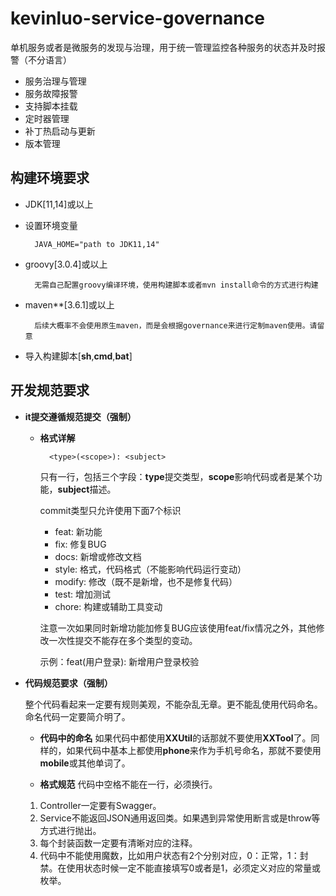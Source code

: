 # kevinluo-service-governance
单机服务或者是微服务的发现与治理，用于统一管理监控各种服务的状态并及时报警（不分语言）

- 服务治理与管理
- 服务故障报警
- 支持脚本挂载
- 定时器管理
- 补丁热启动与更新
- 版本管理

## 构建环境要求

- JDK[11,14]或以上
- 设置环境变量

        JAVA_HOME="path to JDK11,14"

- groovy[3.0.4]或以上

        无需自己配置groovy编译环境，使用构建脚本或者mvn install命令的方式进行构建
        
- maven**[3.6.1]或以上

        后续大概率不会使用原生maven，而是会根据governance来进行定制maven使用。请留意

- 导入构建脚本[**sh**,**cmd**,**bat**]

## 开发规范要求

- **it提交遵循规范提交（强制）**

    - **格式详解**
    
            <type>(<scope>): <subject>
            
        只有一行，包括三个字段：**type**提交类型，**scope**影响代码或者是某个功能，**subject**描述。
        
        commit类型只允许使用下面7个标识
        - feat: 新功能
        - fix: 修复BUG
        - docs: 新增或修改文档
        - style: 格式，代码格式（不能影响代码运行变动）
        - modify: 修改（既不是新增，也不是修复代码）
        - test: 增加测试
        - chore: 构建或辅助工具变动
        
        注意一次如果同时新增功能加修复BUG应该使用feat/fix情况之外，其他修改一次性提交不能存在多个类型的变动。
        
        示例：feat(用户登录): 新增用户登录校验
        
- **代码规范要求（强制）**

    整个代码看起来一定要有规则美观，不能杂乱无章。更不能乱使用代码命名。命名代码一定要简介明了。    

    - **代码中的命名**
    如果代码中都使用**XXUtil**的话那就不要使用**XXTool**了。同样的，如果代码中基本上都使用**phone**来作为手机号命名，那就不要使用**mobile**或其他单词了。
    
    - **格式规范**
    代码中空格不能在一行，必须换行。
    1. Controller一定要有Swagger。
    2. Service不能返回JSON通用返回类。如果遇到异常使用断言或是throw等方式进行抛出。
    3. 每个封装函数一定要有清晰对应的注释。
    4. 代码中不能使用魔数，比如用户状态有2个分别对应，0：正常，1：封禁。在使用状态时候一定不能直接填写0或者是1，必须定义对应的常量或枚举。
        
        
